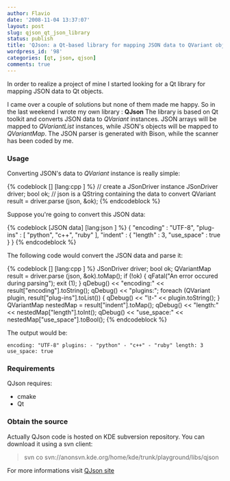 ```yaml
---
author: Flavio
date: '2008-11-04 13:37:07'
layout: post
slug: qjson_qt_json_library
status: publish
title: 'QJson: a Qt-based library for mapping JSON data to QVariant objects'
wordpress_id: '98'
categories: [qt, json, qjson]
comments: true
---
```


In order to realize a project of mine I started looking for a Qt library for
mapping JSON data to Qt objects.

I came over a couple of solutions but none of them made me happy. So in the
last weekend I wrote my own library : **QJson** The library is based on Qt
toolkit and converts JSON data to _QVariant_ instances. JSON arrays will be
mapped to _QVariantList_ instances, while JSON's objects will be mapped to
_QVariantMap_. The JSON parser is generated with Bison, while the scanner has
been coded by me.

### Usage

Converting JSON's data to _QVariant_ instance is really simple:

{% codeblock [] [lang:cpp ] %}
// create a JSonDriver instance
JSonDriver driver;
bool ok;
// json is a QString containing the data to convert
QVariant result = driver.parse (json, &ok);
{% endcodeblock %}

Suppose you're going to convert this JSON data:

{% codeblock [JSON data] [lang:json ] %}
{ "encoding" : "UTF-8", "plug-ins" : [ "python", "c++", "ruby" ],
  "indent" : { "length" : 3, "use_space" : true } }
{% endcodeblock %}

The following code would convert the JSON data and parse it:

{% codeblock [] [lang:cpp ] %}
JSonDriver driver;
bool ok;
QVariantMap result = driver.parse (json, &ok).toMap();
if (!ok) {
  qFatal("An error occured during parsing");
  exit (1);
}
qDebug() << "encoding:" << result["encoding"].toString();
qDebug() << "plugins:";
foreach (QVariant plugin, result["plug-ins"].toList()) {
  qDebug() << "\t-" << plugin.toString();
}
QVariantMap nestedMap = result["indent"].toMap();
qDebug() << "length:" << nestedMap["length"].toInt();
qDebug() << "use_space:" << nestedMap["use_space"].toBool();
{% endcodeblock %}

The output would be:

    encoding: "UTF-8" plugins: - "python" - "c++" - "ruby" length: 3 use_space: true

### Requirements

QJson requires:

  * cmake
  * Qt

### Obtain the source

Actually QJson code is hosted on KDE subversion repository. You can download
it using a svn client:

> svn co svn://anonsvn.kde.org/home/kde/trunk/playground/libs/qjson

For more informations visit [QJson site](http://qjson.sourceforge.net)

